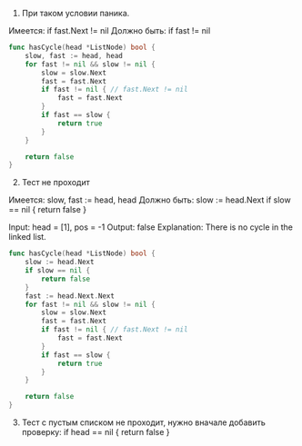 1) При таком условии паника.

Имеется:
if fast.Next != nil
Должно быть:
if fast != nil

``` go
func hasCycle(head *ListNode) bool {
    slow, fast := head, head
    for fast != nil && slow != nil {
        slow = slow.Next
        fast = fast.Next
        if fast != nil { // fast.Next != nil
            fast = fast.Next
        }
        if fast == slow {
            return true
        }
    }

    return false
}
```

2) Тест не проходит

Имеется:
slow, fast := head, head
Должно быть:
slow := head.Next
if slow == nil {
    return false
}

Input: head = [1], pos = -1
Output: false
Explanation: There is no cycle in the linked list.

``` go
func hasCycle(head *ListNode) bool {
    slow := head.Next
    if slow == nil {
        return false
    }
    fast := head.Next.Next
    for fast != nil && slow != nil {
        slow = slow.Next
        fast = fast.Next
        if fast != nil { // fast.Next != nil
            fast = fast.Next
        }
        if fast == slow {
            return true
        }
    }

    return false
}
```

3) Тест c пустым списком не проходит, нужно вначале добавить проверку:
if head == nil {
    return false
}
